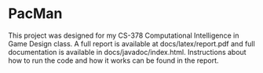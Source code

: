 # PacMan

This project was designed for my CS-378 Computational Intelligence in Game Design class. A full report is available at docs/latex/report.pdf and full documentation is available in docs/javadoc/index.html. Instructions about how to run the code and how it works can be found in the report.
